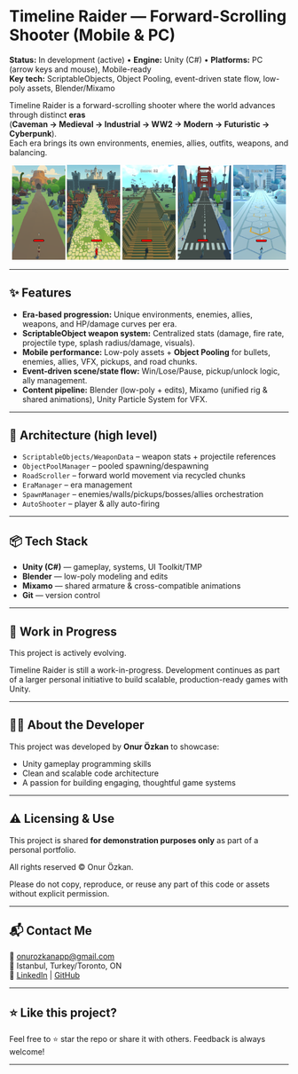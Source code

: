 # Timeline Raider — Forward-Scrolling Shooter (Mobile & PC)

**Status:** In development (active) • **Engine:** Unity (C#) • **Platforms:** PC (arrow keys and mouse), Mobile-ready  
**Key tech:** ScriptableObjects, Object Pooling, event-driven state flow, low-poly assets, Blender/Mixamo

Timeline Raider is a forward-scrolling shooter where the world advances through distinct **eras**  
(**Caveman → Medieval → Industrial → WW2 → Modern → Futuristic → Cyberpunk**).  
Each era brings its own environments, enemies, allies, outfits, weapons, and balancing.

<p align="center">
  <img src="Screenshots/TimelineRaiderCavemanSS.png" width="19%">
  <img src="Screenshots/TimelineRaiderMedievalSS.png.png" width="19%">
  <img src="Screenshots/TimelineRaiderWW2SS.png.png" width="19%">
  <img src="Screenshots/TimelineRaiderModernDaySS.png.png" width="19%">
  <img src="Screenshots/TimelineRaiderFuturisticSS.png" width="19%">
</p>

---

## ✨ Features
- **Era-based progression:** Unique environments, enemies, allies, weapons, and HP/damage curves per era.
- **ScriptableObject weapon system:** Centralized stats (damage, fire rate, projectile type, splash radius/damage, visuals).
- **Mobile performance:** Low-poly assets + **Object Pooling** for bullets, enemies, allies, VFX, pickups, and road chunks.
- **Event-driven scene/state flow:** Win/Lose/Pause, pickup/unlock logic, ally management.
- **Content pipeline:** Blender (low-poly + edits), Mixamo (unified rig & shared animations), Unity Particle System for VFX.

---

## 🧱 Architecture (high level)
- `ScriptableObjects/WeaponData` – weapon stats + projectile references  
- `ObjectPoolManager` – pooled spawning/despawning 
- `RoadScroller` – forward world movement via recycled chunks  
- `EraManager` – era management
- `SpawnManager` – enemies/walls/pickups/bosses/allies orchestration  
- `AutoShooter` – player & ally auto-firing  

---

## 📦 Tech Stack
- **Unity (C#)** — gameplay, systems, UI Toolkit/TMP  
- **Blender** — low-poly modeling and edits  
- **Mixamo** — shared armature & cross-compatible animations  
- **Git** — version control  

---

## 🚧 Work in Progress

This project is actively evolving.

Timeline Raider is still a work-in-progress. Development continues as part of a larger personal initiative to build scalable, production-ready games with Unity.

---

## 🧑‍💻 About the Developer

This project was developed by **Onur Özkan** to showcase:
- Unity gameplay programming skills
- Clean and scalable code architecture
- A passion for building engaging, thoughtful game systems

---

## ⚠️ Licensing & Use

This project is shared **for demonstration purposes only** as part of a personal portfolio.

All rights reserved © Onur Özkan.

Please do not copy, reproduce, or reuse any part of this code or assets without explicit permission.

---

## 📬 Contact Me

📧 onurozkanapp@gmail.com  
📍 Istanbul, Turkey/Toronto, ON  
🔗 [LinkedIn](https://www.linkedin.com/in/onur-ozkan-286812149/) | [GitHub](https://github.com/OnurOzkanApp)

---

## ⭐️ Like this project?

Feel free to ⭐️ star the repo or share it with others. Feedback is always welcome!

---
